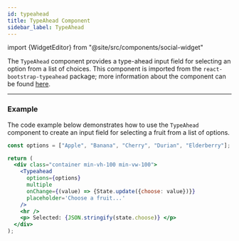 ```yaml
---
id: typeahead
title: TypeAhead Component
sidebar_label: TypeAhead
---
```

import {WidgetEditor} from "@site/src/components/social-widget"

The `TypeAhead` component provides a type-ahead input field for selecting an option from a list of choices. This component is imported from the `react-bootstrap-typeahead` package; more information about the component can be found [here](https://github.com/ericgio/react-bootstrap-typeahead).

<hr class="subsection" />

### Example

The code example below demonstrates how to use the `TypeAhead` component to create an input field for selecting a fruit from a list of options.

<WidgetEditor id='1' height="220px">

```jsx
const options = ["Apple", "Banana", "Cherry", "Durian", "Elderberry"];

return (
  <div class="container min-vh-100 min-vw-100">
    <Typeahead
      options={options}
      multiple
      onChange={(value) => {State.update({choose: value})}}
      placeholder='Choose a fruit...'
    />
    <hr />
    <p> Selected: {JSON.stringify(state.choose)} </p>
  </div>
);
```

</WidgetEditor>
